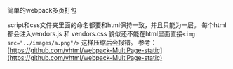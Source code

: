 简单的webpack多页打包

script和css文件夹里面的命名都要和html保持一致，并且只能为一层。
每个html都会注入vendors.js 和 vendors.css
貌似还不能在html里面直接`<img src="../images/a.png"/>` 这样压缩后会报错。
参考：
[https://github.com/vhtml/webpack-MultiPage-static](https://github.com/vhtml/webpack-MultiPage-static)